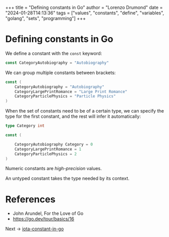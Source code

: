 +++
title = "Defining constants in Go"
author = "Lorenzo Drumond"
date = "2024-01-28T14:13:36"
tags = ["values",  "constants",  "define",  "variables",  "golang",  "sets",  "programming"]
+++


# Defining constants in Go
We define a constant with the `const` keyword:

```go
const CategoryAutobiography = "Autobiography"
```

We can group multiple constants between brackets:

```go
const (
    CategoryAutobiography = "Autobiography"
    CategoryLargePrintRomance = "Large Print Romance"
    CategoryParticlePhysics = "Particle Physics"
)
```

When the set of constants need to be of a certain type, we can specify the type for the first constant, and the rest will infer it automatically:
```go
type Category int

const (

    CategoryAutobiography Category = 0
    CategoryLargePrintRomance = 1
    CategoryParticlePhysics = 2
)
```

Numeric constants are _high-precision_ values.

An untyped constant takes the type needed by its context.

# References
- John Arundel, For the Love of Go
- https://go.dev/tour/basics/16

Next -> [iota-constant-in-go](/wiki/iota-constant-in-go/)
